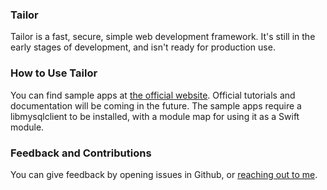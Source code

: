 ### Tailor

Tailor is a fast, secure, simple web development framework. It's still in the
early stages of development, and isn't ready for production use.

### How to Use Tailor

You can find sample apps at
[the official website](http://johnbrownlee.com/tailor). Official
tutorials and documentation will be coming in the future. The sample apps
require a libmysqlclient to be installed, with a module map for using it as a
Swift module.

### Feedback and Contributions

You can give feedback by opening issues in Github, or
[reaching out to me](http://johnbrownlee.com/contact).